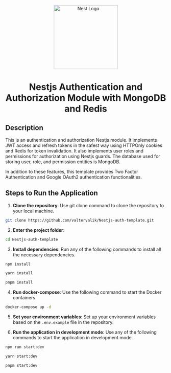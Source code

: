 <p align="center">
  <a href="http://nestjs.com/" target="blank"><img src="https://nestjs.com/img/logo-small.svg" width="200" alt="Nest Logo" /></a>
</p>

[circleci-image]: https://img.shields.io/circleci/build/github/nestjs/nest/master?token=abc123def456
[circleci-url]: https://circleci.com/gh/nestjs/nest

<h1 align="center"> Nestjs Authentication and Authorization Module with MongoDB and Redis </h1>

## Description

This is an authentication and authorization Nestjs module. It implements JWT access and refresh tokens in the safest way using HTTPOnly cookies and Redis for token invalidation. It also implements user roles and permissions for authorization using Nestjs guards. The database used for storing user, role, and permission entities is MongoDB.

In addition to these features, this template provides Two Factor Authentication and Google OAuth2 authentication functionalities.

## Steps to Run the Application

1. **Clone the repository**: Use git clone command to clone the repository to your local machine.

```bash
git clone https://github.com/valtervalik/Nestjs-auth-template.git
```

2. **Enter the project folder**:

```bash
cd Nestjs-auth-template
```

3. **Install dependencies**: Run any of the following commands to install all the necessary dependencies.

```bash
npm install
```
```bash
yarn install
```
```bash
pnpm install
```

4. **Run docker-compose**: Use the following command to start the Docker containers.

```bash
docker-compose up -d
```

5. **Set your environment variables**: Set up your environment variables based on the `.env.example` file in the repository.

6. **Run the application in development mode**: Use any of the following commands to start the application in development mode.

```bash
npm run start:dev
```
```bash
yarn start:dev
```
```bash
pnpm start:dev
```
